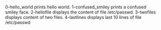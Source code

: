 0-hello_world prints hello world.
1-confused_smiley prints a confused smiley face.
2-hellofile displays the content of file /etc/passwd.
3-twofiles displays content of two files.
4-lastlines displays last 10 lines of file /etc/passwd
